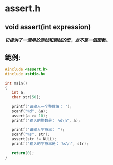 # assert.h
## void assert(int expression)
##### 它提供了一個用於測試和調試的宏，並不是一個函數。
## 範例:
```C
#include <assert.h>
#include <stdio.h>
 
int main()
{
   int a;
   char str[50];
     
   printf("请输入一个整数值： ");
   scanf("%d", &a);
   assert(a >= 10);
   printf("输入的整数是： %d\n", a);
    
   printf("请输入字符串： ");
   scanf("%s", str);
   assert(str != NULL);
   printf("输入的字符串是： %s\n", str);
    
   return(0);
}
```
